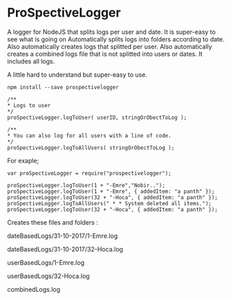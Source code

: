 # ProSpectiveLogger
A logger for NodeJS that splits logs per user and date. It is super-easy to see what is going on 
Automatically splits logs into folders according to date.
Also automatically creates logs that splitted per user.
Also automatically creates a combined logs file that is not splitted into users or dates. It includes all logs.

A little hard to understand but super-easy to use.

```
npm install --save prospectivelogger
```

```
/**
* Logs to user
*/
proSpectiveLogger.logToUser( userID, stringOrObectToLog );
```


```
/**
* You can also log for all users with a line of code.
*/
proSpectiveLogger.logToAllUsers( stringOrObectToLog );
```

For exaple;

```
var proSpectiveLogger = require("prospectivelogger");

proSpectiveLogger.logToUser(1 + "-Emre","Nobir..");
proSpectiveLogger.logToUser(1 + "-Emre", { addedItem: "a panth" });
proSpectiveLogger.logToUser(32 + "-Hoca", { addedItem: "a panth" });
proSpectiveLogger.logToAllUsers(" * * System deleted all items.");
proSpectiveLogger.logToUser(32 + "-Hoca", { addedItem: "a panth" });
```
Creates these files and folders : 

dateBasedLogs/31-10-2017/1-Emre.log

dateBasedLogs/31-10-2017/32-Hoca.log

userBasedLogs/1-Emre.log

userBasedLogs/32-Hoca.log

combinedLogs.log


